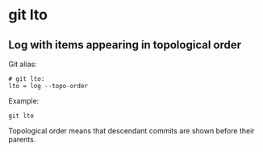 # git lto

## Log with items appearing in topological order

Git alias:

```git
# git lto:
lto = log --topo-order
```

Example:

```shell
git lto
```

Topological order means that descendant commits are shown before their parents.
